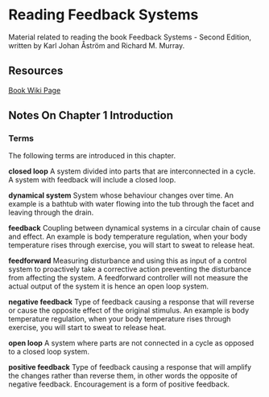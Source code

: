 # Reading Feedback Systems

Material related to reading the book Feedback Systems - Second Edition, written by Karl Johan Åström and Richard M. Murray.

## Resources

[Book Wiki Page](https://fbswiki.org/wiki/index.php/Main_Page)

## Notes On Chapter 1 Introduction

### Terms

The following terms are introduced in this chapter.

__closed loop__ A system divided into parts that are interconnected in a cycle. A system with feedback will include a closed loop.

__dynamical system__ System whose behaviour changes over time. An example is a bathtub with water flowing into the tub through the facet and leaving through the drain.

__feedback__ Coupling between dynamical systems in a circular chain of cause and effect. An example is body temperature regulation, when your body temperature rises through exercise, you will start to sweat to release heat.

__feedforward__ Measuring disturbance and using this as input of a control system to proactively take a corrective action preventing the disturbance from affecting the system. A feedforward controller will not measure the actual output of the system it is hence an open loop system.

__negative feedback__ Type of feedback causing a response that will reverse or cause the opposite effect of the original stimulus. An example is body temperature regulation, when your body temperature rises through exercise, you will start to sweat to release heat.

__open loop__ A system where parts are not connected in a cycle as opposed to a closed loop system.

__positive feedback__ Type of feedback causing a response that will amplify the changes rather than reverse them, in other words the opposite of negative feedback. Encouragement is a form of positive feedback.
